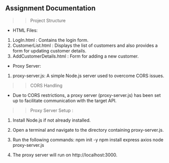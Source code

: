 ## Assignment Documentation 

>> Project Structure
- HTML Files:
1) LogIn.html : Contains the login form.
2) CustomerList.html : Displays the list of customers and also provides a form for updating customer details.
3) AddCustomerDetails.html : Form for adding a new customer.

- Proxy Server:
1) proxy-server.js: A simple Node.js server used to overcome CORS issues.


>> CORS Handling
- Due to CORS restrictions, a proxy server (proxy-server.js) has been set up to facilitate communication with the target API.

>> Proxy Server Setup :
1) Install Node.js if not already installed.
2) Open a terminal and navigate to the directory containing proxy-server.js.
3) Run the following commands:
    npm init -y
    npm install express axios
    node proxy-server.js

4) The proxy server will run on http://localhost:3000.



